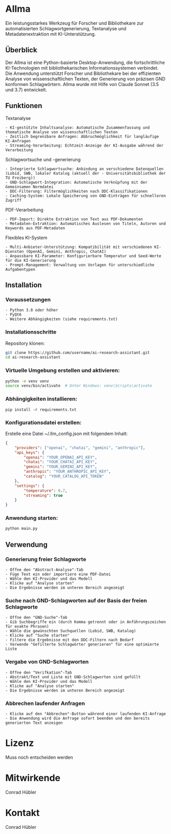 # AlIma

Ein leistungsstarkes Werkzeug für Forscher und Bibliothekare zur automatisierten Schlagwortgenerierung, Textanalyse und Metadatenextraktion mit KI-Unterstützung.

## Überblick

Der AlIma ist eine Python-basierte Desktop-Anwendung, die fortschrittliche KI-Technologien mit bibliothekarischen Informationssystemen verbindet. Die Anwendung unterstützt Forscher und Bibliothekare bei der effizienten Analyse von wissenschaftlichen Texten, der Generierung von präzisen GND konformen Schlagwörtern.
AlIma wurde mit Hilfe von Claude Sonnet (3.5 und 3.7) entwickelt.

## Funktionen
Textanalyse

    - KI-gestützte Inhaltsanalyse: Automatische Zusammenfassung und thematische Analyse von wissenschaftlichen Texten
    - Zeitlich begrenzbare Anfragen: Abbruchmöglichkeit für langläufige KI-Anfragen
    - Streaming-Verarbeitung: Echtzeit-Anzeige der KI-Ausgabe während der Verarbeitung

Schlagwortsuche und -generierung

    - Integrierte Schlagwortsuche: Anbindung an verschiedene Datenquellen (Lobid, SWB, lokaler Katalog (aktuell der - Universitätsbibliothek der TU Freiberg))
    - GND-Schlagwort-Integration: Automatische Verknüpfung mit der Gemeinsamen Normdatei
    - DDC-Filterung: Filtermöglichkeiten nach DDC-Klassifikationen
    - Caching-System: Lokale Speicherung von GND-Einträgen für schnelleren Zugriff

PDF-Verarbeitung

    - PDF-Import: Direkte Extraktion von Text aus PDF-Dokumenten
    - Metadaten-Extraktion: Automatisches Auslesen von Titeln, Autoren und Keywords aus PDF-Metadaten

Flexibles KI-System

    - Multi-Anbieter-Unterstützung: Kompatibilität mit verschiedenen KI-Diensten (OpenAI, Gemini, Anthropic, ChatAI)
    - Anpassbare KI-Parameter: Konfigurierbare Temperatur und Seed-Werte für die KI-Generierung
    - Prompt-Management: Verwaltung von Vorlagen für unterschiedliche Aufgabentypen

## Installation
### Voraussetzungen

    - Python 3.8 oder höher
    - PyQt6
    - Weitere Abhängigkeiten (siehe requirements.txt)

### Installationsschritte

Repository klonen:
```bash
git clone https://github.com/username/ai-research-assistant.git
cd ai-research-assistant
```
### Virtuelle Umgebung erstellen und aktivieren:
```bash
python -m venv venv
source venv/bin/activate  # Unter Windows: venv\Scripts\activate
```
### Abhängigkeiten installieren:
```
pip install -r requirements.txt
```
### Konfigurationsdatei erstellen:

Erstelle eine Datei ~/.llm_config.json mit folgendem Inhalt:
```json
{
    "providers": ["openai", "chatai", "gemini", "anthropic"],
    "api_keys": {
        "openai": "YOUR_OPENAI_API_KEY",
        "chatai": "YOUR_CHATAI_API_KEY",
        "gemini": "YOUR_GEMINI_API_KEY",
        "anthropic": "YOUR_ANTHROPIC_API_KEY",
        "catalog": "YOUR_CATALOG_API_TOKEN"
    },
    "settings": {
        "temperature": 0.7,
        "streaming": true
    }
}
```
### Anwendung starten:
```bash
python main.py
```

## Verwendung
### Generierung freier Schlagworte

    - Öffne den "Abstract-Analyse"-Tab
    - Füge Text ein oder importiere eine PDF-Datei
    - Wähle den KI-Provider und das Modell
    - Klicke auf "Analyse starten"
    - Die Ergebnisse werden im unteren Bereich angezeigt

### Suche nach GND-Schlagworten auf der Basis der freien Schlagworte

    - Öffne den "GND-Suche"-Tab
    - Gib Suchbegriffe ein (durch Komma getrennt oder in Anführungszeichen für exakte Phrasen)
    - Wähle die gewünschten Suchquellen (Lobid, SWB, Katalog)
    - Klicke auf "Suche starten"
    - Filtere die Ergebnisse mit den DDC-Filtern nach Bedarf
    - Verwende "Gefilterte Schlagwörter generieren" für eine optimierte Liste

### Vergabe von GND-Schlagworten

    - Öffne den "Verifkation"-Tab
    - Abstrakt/Text und Liste mit GND-Schlagworten sind gefüllt
    - Wähle den KI-Provider und das Modell
    - Klicke auf "Analyse starten"
    - Die Ergebnisse werden im unteren Bereich angezeigt

### Abbrechen laufender Anfragen

    - Klicke auf den "Abbrechen"-Button während einer laufenden KI-Anfrage
    - Die Anwendung wird die Anfrage sofort beenden und den bereits generierten Text anzeigen



# Lizenz
Muss noch entscheiden werden

# Mitwirkende
Conrad Hübler

# Kontakt
Conrad Hübler